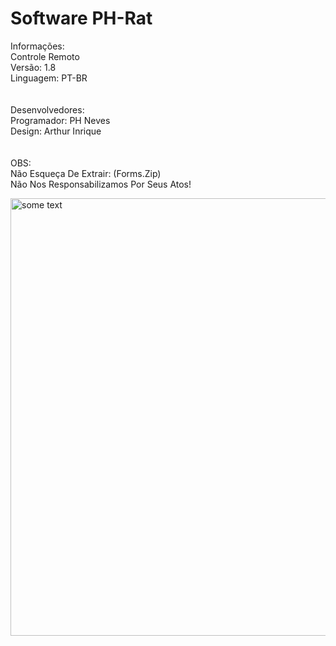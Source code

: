 # Software PH-Rat </br>
Informações: </br>
Controle Remoto </br>
Versão: 1.8 </br>
Linguagem: PT-BR </br>
</br>
</br>
Desenvolvedores: </br>
Programador: PH Neves </br>
Design: Arthur Inrique </br>
</br>
</br>
OBS: </br>
Não Esqueça De Extrair: (Forms.Zip) </br>
Não Nos Responsabilizamos Por Seus Atos!

<img src="https://i.ibb.co/gdjYNzK/dsds.png" alt="some text" width=900 height=700>

